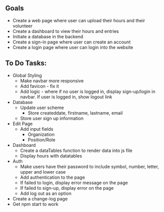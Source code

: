 ## Goals
* Create a web page where user can upload their hours and their volunteer
* Create a dashboard to view their hours and entries
* Initiate a database in the backend
* Create a sign-in page where user can create an account
* Create a login page where user can login into the website

## To Do Tasks:
* Global Styling
  * Make navbar more responsive
  * Add favicon - fix it
  * Add logic - where if no user is logged in, display sign-up/login in navbar. If user is logged in, show logout link
* Database
  * Update user scheme
    * Store createddate, firstname, lastname, email
  * Store user sign up information
* Edit Page
  * Add input fields
    * Organization
    * Position/Role
* Dashboard
  * Create a dataTables function to render data into js file
  * Display hours with datatables
* Auth
  * Make users have their password to include symbol, number, letter, upper and lower case
  * Add authentication to the page
  * If failed to login, display error message on the page
  * If failed to sign-up, display error on the page
  * Add log out as an option
* Create a change-log page
* Get npm start to work